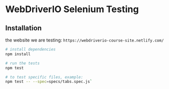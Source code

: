 # WebDriverIO Selenium Testing

## Installation

the website we are testing: `https://webdriverio-course-site.netlify.com/`

```bash
# install dependencies
npm install

# run the tests
npm test

# to test specific files, example:
npm test -- --spec=specs/tabs.spec.js`
```